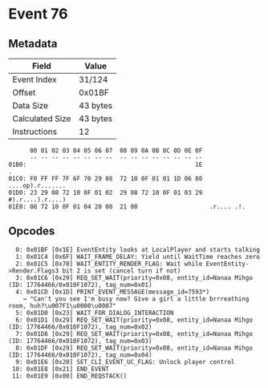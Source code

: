 # Event 76

## Metadata

| Field           | Value    |
|-----------------|----------|
| Event Index     | 31/124   |
| Offset          | 0x01BF   |
| Data Size       | 43 bytes |
| Calculated Size | 43 bytes |
| Instructions    | 12       |

```
      00 01 02 03 04 05 06 07  08 09 0A 0B 0C 0D 0E 0F
      -- -- -- -- -- -- -- --  -- -- -- -- -- -- -- --
01B0:                                               1E                 .
01C0: F0 FF FF 7F 6F 70 29 08  72 10 0F 01 01 1D 06 80  ....op).r.......
01D0: 23 29 08 72 10 0F 01 02  29 08 72 10 0F 01 03 29  #).r....).r....)
01E0: 08 72 10 0F 01 04 20 00  21 00                    .r.... .!.      
```

## Opcodes

```
  0: 0x01BF [0x1E] EventEntity looks at LocalPlayer and starts talking
  1: 0x01C4 [0x6F] WAIT_FRAME_DELAY: Yield until WaitTime reaches zero
  2: 0x01C5 [0x70] WAIT_ENTITY_RENDER_FLAG: Wait while EventEntity->Render.Flags3 bit 2 is set (cancel turn if not)
  3: 0x01C6 [0x29] REQ_SET_WAIT(priority=0x08, entity_id=Nanaa Mihgo (ID: 17764466/0x010F1072), tag_num=0x01)
  4: 0x01CD [0x1D] PRINT_EVENT_MESSAGE(message_id=7593*)
    → "Can't you see I'm busy now? Give a girl a little brrreathing room, huh?\u007F1\u0000\u0007"
  5: 0x01D0 [0x23] WAIT_FOR_DIALOG_INTERACTION
  6: 0x01D1 [0x29] REQ_SET_WAIT(priority=0x08, entity_id=Nanaa Mihgo (ID: 17764466/0x010F1072), tag_num=0x02)
  7: 0x01D8 [0x29] REQ_SET_WAIT(priority=0x08, entity_id=Nanaa Mihgo (ID: 17764466/0x010F1072), tag_num=0x03)
  8: 0x01DF [0x29] REQ_SET_WAIT(priority=0x08, entity_id=Nanaa Mihgo (ID: 17764466/0x010F1072), tag_num=0x04)
  9: 0x01E6 [0x20] SET_CLI_EVENT_UC_FLAG: Unlock player control
 10: 0x01E8 [0x21] END_EVENT
 11: 0x01E9 [0x00] END_REQSTACK()
```
